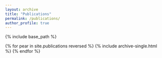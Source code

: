 ```yaml
---
layout: archive
title: "Publications"
permalink: /publications/
author_profile: true
---
```





{% include base_path %}

{% for pear in site.publications reversed %}
  {% include archive-single.html %}
{% endfor %}
